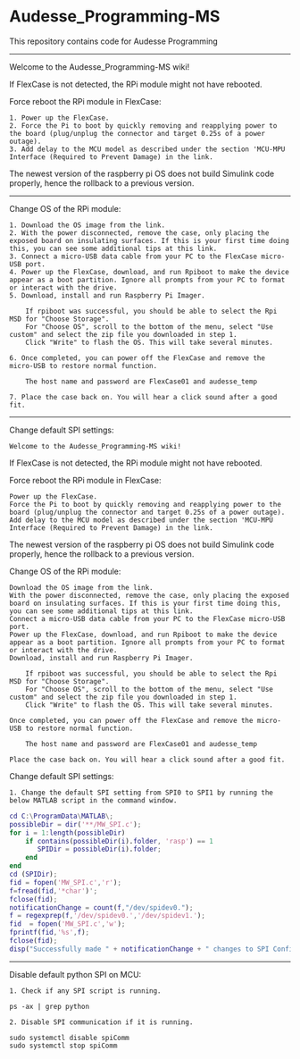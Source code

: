 # Audesse_Programming-MS
This repository contains code for Audesse Programming

***
Welcome to the Audesse_Programming-MS wiki!

If FlexCase is not detected, the RPi module might not have rebooted.

Force reboot the RPi module in FlexCase:

    1. Power up the FlexCase.
    2. Force the Pi to boot by quickly removing and reapplying power to the board (plug/unplug the connector and target 0.25s of a power outage).
    3. Add delay to the MCU model as described under the section 'MCU-MPU Interface (Required to Prevent Damage) in the link.

The newest version of the raspberry pi OS does not build Simulink code properly, hence the rollback to a previous version.

***

Change OS of the RPi module:

    1. Download the OS image from the link.
    2. With the power disconnected, remove the case, only placing the exposed board on insulating surfaces. If this is your first time doing this, you can see some additional tips at this link.
    3. Connect a micro-USB data cable from your PC to the FlexCase micro-USB port.
    4. Power up the FlexCase, download, and run Rpiboot to make the device appear as a boot partition. Ignore all prompts from your PC to format or interact with the drive.
    5. Download, install and run Raspberry Pi Imager.

        If rpiboot was successful, you should be able to select the Rpi MSD for "Choose Storage".
        For "Choose OS", scroll to the bottom of the menu, select "Use custom" and select the zip file you downloaded in step 1.
        Click "Write" to flash the OS. This will take several minutes.

    6. Once completed, you can power off the FlexCase and remove the micro-USB to restore normal function.

        The host name and password are FlexCase01 and audesse_temp

    7. Place the case back on. You will hear a click sound after a good fit.
***
Change default SPI settings:

    Welcome to the Audesse_Programming-MS wiki!

If FlexCase is not detected, the RPi module might not have rebooted.

Force reboot the RPi module in FlexCase:

    Power up the FlexCase.
    Force the Pi to boot by quickly removing and reapplying power to the board (plug/unplug the connector and target 0.25s of a power outage).
    Add delay to the MCU model as described under the section 'MCU-MPU Interface (Required to Prevent Damage) in the link.

The newest version of the raspberry pi OS does not build Simulink code properly, hence the rollback to a previous version.

Change OS of the RPi module:

    Download the OS image from the link.
    With the power disconnected, remove the case, only placing the exposed board on insulating surfaces. If this is your first time doing this, you can see some additional tips at this link.
    Connect a micro-USB data cable from your PC to the FlexCase micro-USB port.
    Power up the FlexCase, download, and run Rpiboot to make the device appear as a boot partition. Ignore all prompts from your PC to format or interact with the drive.
    Download, install and run Raspberry Pi Imager.

        If rpiboot was successful, you should be able to select the Rpi MSD for "Choose Storage".
        For "Choose OS", scroll to the bottom of the menu, select "Use custom" and select the zip file you downloaded in step 1.
        Click "Write" to flash the OS. This will take several minutes.

    Once completed, you can power off the FlexCase and remove the micro-USB to restore normal function.

        The host name and password are FlexCase01 and audesse_temp

    Place the case back on. You will hear a click sound after a good fit.

Change default SPI settings:

    1. Change the default SPI setting from SPI0 to SPI1 by running the below MATLAB script in the command window.

```Matlab
cd C:\ProgramData\MATLAB\;
possibleDir = dir('**/MW_SPI.c');
for i = 1:length(possibleDir)
    if contains(possibleDir(i).folder, 'rasp') == 1
       SPIDir = possibleDir(i).folder;
    end
end
cd (SPIDir);
fid = fopen('MW_SPI.c','r');
f=fread(fid,'*char')';
fclose(fid);
notificationChange = count(f,"/dev/spidev0.");
f = regexprep(f,'/dev/spidev0.','/dev/spidev1.');
fid  = fopen('MW_SPI.c','w');
fprintf(fid,'%s',f);
fclose(fid);
disp("Successfully made " + notificationChange + " changes to SPI Config.")
```
***
Disable default python SPI on MCU:

    1. Check if any SPI script is running.

```
ps -ax | grep python
```

    2. Disable SPI communication if it is running.
```
sudo systemctl disable spiComm
sudo systemctl stop spiComm
```
